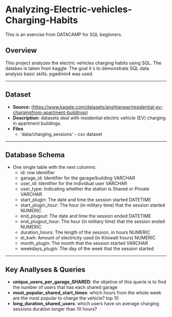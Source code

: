 # Analyzing-Electric-vehicles-Charging-Habits
This is an exercise from DATACAMP for SQL beginners. 

## Overview
This project analyzes the electric vehicles charging habits using SQL. The databes is taken from kaggle. 
The goal it´s to demonstrate SQL data analysis basic skills.
pgadmin4 was used.

---
## Dataset

- **Source:** (https://www.kaggle.com/datasets/anshtanwar/residential-ev-chargingfrom-apartment-buildings)
- **Description**: datasets deal with residential electric vehicle (EV) charging in apartment buildings.
- **Files**
  - 'data/charging_sessions' - csv dataset

---
## Database Schema

- One single table with the next columns:
  - id: row identifier
  - garage_id:	Identifier for the garage/building	VARCHAR
  - user_id:	Identifier for the individual user	VARCHAR
  - user_type:	Indicating whether the station is Shared or Private	VARCHAR
  - start_plugin:	The date and time the session started	DATETIME
  - start_plugin_hour:	The hour (in military time) that the session started	NUMERIC
  - end_plugout:	The date and time the session ended	DATETIME
  - end_plugout_hour:	The hour (in military time) that the session ended	NUMERIC
  - duration_hours:	The length of the session, in hours	NUMERIC
  - el_kwh:	Amount of electricity used (in Kilowatt hours)	NUMERIC
  - month_plugin:	The month that the session started	VARCHAR
  - weekdays_plugin:	The day of the week that the session started

---
## Key Anallyses & Queries

- **unique_users_per_garage_SHARED**: the objetive of this querie is to find the number of users that has each shared garage
- **most_popular_shared_start_times**: which hours from the whole week are the most popular to charge the vehicle? top 10
- **long_duration_shared_users**:  which users have on average charging sessions duration longer than 10 hours?
